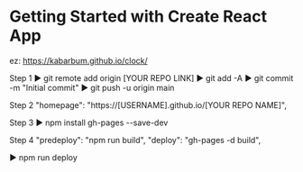 # Getting Started with Create React App
ez: https://kabarbum.github.io/clock/


Step 1
▶️ git remote add origin [YOUR REPO LINK]
▶️ git add -A
▶️ git commit -m "Initial commit"
▶️ git push -u origin main

Step 2
"homepage": "https://[USERNAME].github.io/[YOUR REPO NAME]",

Step 3
▶️ npm install gh-pages --save-dev

Step 4
"predeploy": "npm run build",
"deploy": "gh-pages -d build",

▶️ npm run deploy
